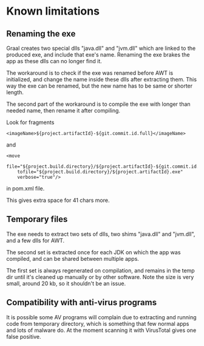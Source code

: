 # Known limitations

## Renaming the exe

Graal creates two special dlls "java.dll" and "jvm.dll" which are linked to the
produced exe, and include that exe's name. Renaming the exe brakes the app as
these dlls can no longer find it.

The workaround is to check if the exe was renamed before AWT is initialized,
and change the name inside these dlls after extracting them. This way the exe
can be renamed, but the new name has to be same or shorter length.

The second part of the workaround is to compile the exe with longer than needed
name, then rename it after compiling.

Look for fragments

```
<imageName>${project.artifactId}-${git.commit.id.full}</imageName>
```

and

```
<move
    file="${project.build.directory}/${project.artifactId}-${git.commit.id.full}.exe"
    tofile="${project.build.directory}/${project.artifactId}.exe"
    verbose="true"/>
```

in pom.xml file.

This gives extra space for 41 chars more.

## Temporary files

The exe needs to extract two sets of dlls, two shims "java.dll" and "jvm.dll",
and a few dlls for AWT.

The second set is extracted once for each JDK on which the app was compiled,
and can be shared between multiple apps.

The first set is always regenerated on compilation, and remains in the temp dir
until it's cleaned up manually or by other software. Note the size is very small,
around 20 kb, so it shouldn't be an issue.

## Compatibility with anti-virus programs

It is possible some AV programs will complain due to extracting and running code
from temporary directory, which is something that few normal apps and lots of
malware do.
At the moment scanning it with VirusTotal gives one false positive.

